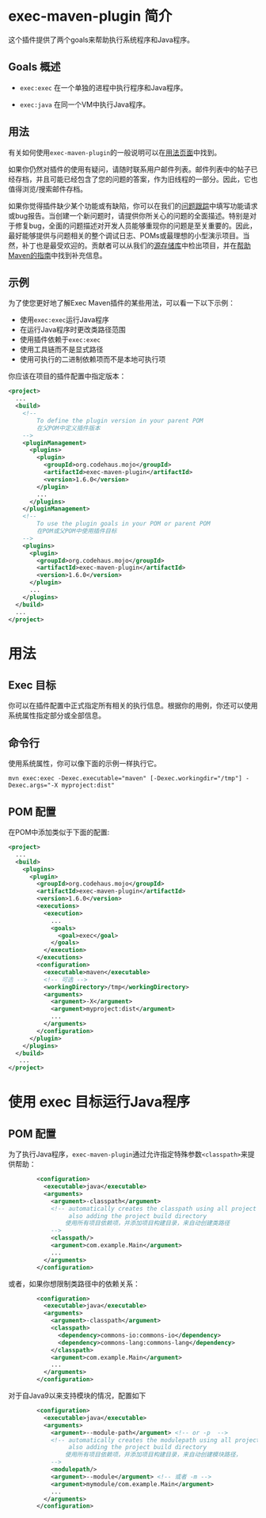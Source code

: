 # exec-maven-plugin 简介

这个插件提供了两个goals来帮助执行系统程序和Java程序。

## Goals 概述

* `exec:exec` 在一个单独的进程中执行程序和Java程序。

* `exec:java` 在同一个VM中执行Java程序。

## 用法 

有关如何使用`exec-maven-plugin`的一般说明可以在[用法页面](https://www.mojohaus.org/exec-maven-plugin/usage.html)中找到。

如果你仍然对插件的使用有疑问，请随时联系用户邮件列表。邮件列表中的帖子已经存档，并且可能已经包含了您的问题的答案，作为旧线程的一部分。因此，它也值得浏览/搜索邮件存档。

如果你觉得插件缺少某个功能或有缺陷，你可以在我们的[问题跟踪](https://www.mojohaus.org/exec-maven-plugin/issue-tracking.html)中填写功能请求或bug报告。当创建一个新问题时，请提供你所关心的问题的全面描述。特别是对于修复bug，全面的问题描述对开发人员能够重现你的问题是至关重要的。因此，最好能够提供与问题相关的整个调试日志、POMs或最理想的小型演示项目。当然，补丁也是最受欢迎的。贡献者可以从我们的[源存储库](https://www.mojohaus.org/exec-maven-plugin/source-repository.html)中检出项目，并在[帮助Maven的指南](http://maven.apache.org/guides/development/guide-helping.html)中找到补充信息。

## 示例

为了使您更好地了解Exec Maven插件的某些用法，可以看一下以下示例：

* 使用`exec:exec`运行Java程序
* 在运行Java程序时更改类路径范围
* 使用插件依赖于`exec:exec`
* 使用工具链而不是显式路径
* 使用可执行的二进制依赖项而不是本地可执行项

你应该在项目的插件配置中指定版本：

```xml
<project>
  ...
  <build>
    <!-- 
		To define the plugin version in your parent POM
 		在父POM中定义插件版本 
	-->
    <pluginManagement>
      <plugins>
        <plugin>
          <groupId>org.codehaus.mojo</groupId>
          <artifactId>exec-maven-plugin</artifactId>
          <version>1.6.0</version>
        </plugin>
        ...
      </plugins>
    </pluginManagement>
    <!-- 
		To use the plugin goals in your POM or parent POM 
		在POM或父POM中使用插件目标
	-->
    <plugins>
      <plugin>
        <groupId>org.codehaus.mojo</groupId>
        <artifactId>exec-maven-plugin</artifactId>
        <version>1.6.0</version>
      </plugin>
      ...
    </plugins>
  </build>
  ...
</project>
```

# 用法

## Exec 目标

你可以在插件配置中正式指定所有相关的执行信息。根据你的用例，你还可以使用系统属性指定部分或全部信息。

## 命令行

使用系统属性，你可以像下面的示例一样执行它。

```
mvn exec:exec -Dexec.executable="maven" [-Dexec.workingdir="/tmp"] -Dexec.args="-X myproject:dist"
```

## POM 配置

在POM中添加类似于下面的配置:

```xml
<project>
  ...
  <build>
    <plugins>
      <plugin>
        <groupId>org.codehaus.mojo</groupId>
        <artifactId>exec-maven-plugin</artifactId>
        <version>1.6.0</version>
        <executions>
          <execution>
            ...
            <goals>
              <goal>exec</goal>
            </goals>
          </execution>
        </executions>
        <configuration>
          <executable>maven</executable>
          <!-- 可选 -->
          <workingDirectory>/tmp</workingDirectory>
          <arguments>
            <argument>-X</argument>
            <argument>myproject:dist</argument>
            ...
          </arguments>
        </configuration>
      </plugin>
    </plugins>
  </build>
   ...
</project>
```



# 使用 exec 目标运行Java程序

## POM 配置

为了执行Java程序，`exec-maven-plugin`通过允许指定特殊参数`<classpath>`来提供帮助：

```xml
        <configuration>
          <executable>java</executable>
          <arguments>
            <argument>-classpath</argument>
            <!-- automatically creates the classpath using all project dependencies,
                 also adding the project build directory 
				使用所有项目依赖项，并添加项目构建目录，来自动创建类路径
			-->
            <classpath/>
            <argument>com.example.Main</argument>
            ...
          </arguments>
        </configuration>
```

或者，如果你想限制类路径中的依赖关系：

```xml
        <configuration>
          <executable>java</executable>
          <arguments>
            <argument>-classpath</argument>
            <classpath>
              <dependency>commons-io:commons-io</dependency>
              <dependency>commons-lang:commons-lang</dependency>
            </classpath>
            <argument>com.example.Main</argument>
            ...
          </arguments>
        </configuration>
```

对于自Java9以来支持模块的情况，配置如下

```xml
        <configuration>
          <executable>java</executable>
          <arguments>
            <argument>--module-path</argument> <!-- or -p  -->
            <!-- automatically creates the modulepath using all project dependencies,
                 also adding the project build directory 
				使用所有项目依赖项，并添加项目构建目录，来自动创建模块路径，
			-->
            <modulepath/>
            <argument>--module</argument> <!-- 或者 -m -->
            <argument>mymodule/com.example.Main</argument>
            ...
          </arguments>
        </configuration>
```

